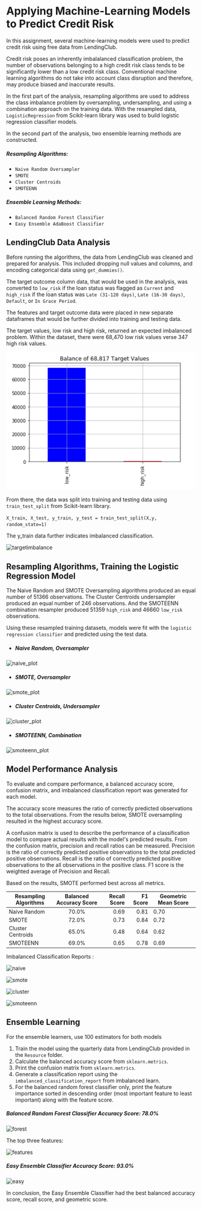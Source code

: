 # Applying Machine-Learning Models to Predict Credit Risk 

In this assignment, several machine-learning models were used to predict credit risk using free data from LendingClub. 

Credit risk poses an inherently imbalalanced classification problem, the number of observations belonging to a high credit risk class tends to be significantly lower than a low credit risk class. Conventional machine learning algorithms do not take into account class disruption and therefore, may produce biased and inaccurate results.   

In the first part of the analysis, resampling algorithms are used to address the class imbalance problem by oversampling, undersampling, and using a combination approach on the training data. With the resampled data, `LogisticRegression` from Scikit-learn library was used to build logistic regression classifier models. 

In the second part of the analysis, two ensemble learning methods are constructed. 

##### Resampling Algorithms: 
- `Naive Random Oversampler`
- `SMOTE` 
- `Cluster Centroids`
- `SMOTEENN` 

##### Ensemble Learning Methods: 
- `Balanced Random Forest Classifier`
- `Easy Ensemble AdaBoost Classifier`


LendingClub Data Analysis 
------
 
Before running the algorithms, the data from LendingClub was cleaned and prepared for analysis.  This included dropping null values and columns, and encoding categorical data using `get_dummies()`.  

The target outcome column data, that would be used in the analysis, was converted  to `low_risk` if the loan status was flagged as `Current`  and `high_risk` if the loan status was `Late (31-120 days)`, `Late (16-30 days)`, `Default`, or `In Grace Period`. 
  
The features and target outcome data were placed in new separate dataframes that would be further divided into training and testing data.  

The target values, low risk and high risk, returned an expected imbalanced problem. Within the dataset, there were 68,470 low risk values verse 347 high risk values. 

![imbalance](images/imbalance.png) 

From there, the data was split into training and testing data using `train_test_split` from Scikit-learn library. 

```X_train, X_test, y_train, y_test = train_test_split(X,y, random_state=1)```

The y_train data further indicates imbalanced classification. 

![targetimbalance](images/targetimbalance.png)

Resampling Algorithms, Training the Logistic Regression Model 
------

 The Naive Random and SMOTE Oversampling algorithms produced an equal number of 51366 observations. The Cluster Centroids undersampler produced an equal number of 246 observations. And the SMOTEENN combination resampler produced 51359 `high_risk` and 46660 `low_risk` observations. 

Using these resampled training datasets, models were fit with the `logistic regression classifier` and predicted using the test data. 

- ##### Naive Random, Oversampler

![naive_plot](images/naive_plot.png)


- ##### SMOTE, Oversampler

![smote_plot](images/smote_plot.png)


- ##### Cluster Centroids, Undersampler

![cluster_plot](images/cluster_plot.png)


- ##### SMOTEENN, Combination

![smoteenn_plot](images/smoteenn_plot.png)



Model Performance Analysis 
----

To evaluate and compare performance, a balanced accuracy score, confusion matrix, and imbalanced classification report was generated for each model. 

The accuracy score measures the ratio of correctly predicted observations to the total observations. From the results below, SMOTE oversampling resulted in the highest accuracy score. 

A confusion matrix is used to describe the performance of a classification model to compare actual results with the model's predicted results. From the confusion matrix, precision and recall ratios can be measured. Precision is the ratio of correctly predicted positive observations to the total predicted positive observations. Recall is the ratio of correctly predicted positive observations to the all observations in the positive class. F1 score is the weighted average of Precision and Recall. 

Based on the results, SMOTE performed best across all metrics.  



|  Resampling Algorithms    | Balanced Accuracy Score | Recall Score|F1 Score     |   Geometric Mean Score |
| -------------             |:-------------:          | -----:      | -----:      |   ---                  |
| Naive Random              | 70.0%                   |0.69         |0.81         | 0.70                   |
| SMOTE                     | 72.0%                   |0.73         |0.84         | 0.72                   |
| Cluster Centroids         | 65.0%                   |0.48         |0.64         | 0.62                   |
| SMOTEENN                  | 69.0%                   |0.65         |0.78         | 0.69                   |



Imbalanced Classification Reports : 

![naive](images/naive.png)


![smote](images/smote.png)


![cluster](images/cluster.png)


![smoteenn](images/smoteenn.png)



## Ensemble Learning

For the ensemble learners, use 100 estimators for both models

1. Train the model using the quarterly data from LendingClub provided in the `Resource` folder.
2. Calculate the balanced accuracy score from `sklearn.metrics`.
3. Print the confusion matrix from `sklearn.metrics`.
4. Generate a classification report using the `imbalanced_classification_report` from imbalanced learn.
5. For the balanced random forest classifier only, print the feature importance sorted in descending order (most important feature to least important) along with the feature score.

##### Balanced Random Forest Classifier Accuracy Score: 78.0%

![forest](images/forester.png)

The top three features: 

![features](images/features.png)

##### Easy Ensemble Classifier Accuracy Score: 93.0%

![easy](images/easy.png)

In conclusion, the Easy Ensemble Classifier had the best balanced accuracy score, recall score, and geometric score. 



